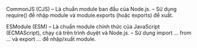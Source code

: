 CommonJS (CJS)
– Là chuẩn module ban đầu của Node.js.
– Sử dụng require() để nhập module và module.exports (hoặc exports) để xuất.

ESModule (ESM)
– Là chuẩn module chính thức của JavaScript (ECMAScript), chạy cả trên trình duyệt và Node.js.
– Sử dụng import … from … và export … để nhập/xuất module.